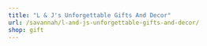 ```yaml
---
title: "L & J's Unforgettable Gifts And Decor"
url: /savannah/l-and-js-unforgettable-gifts-and-decor/
shop: gift
---
```

